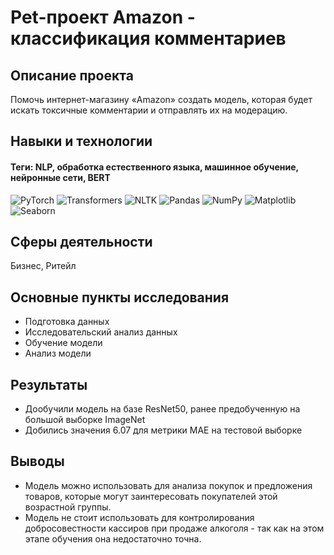 # Pet-проект Amazon - классификация комментариев

## Описание проекта
Помочь интернет-магазину «Amazon» создать модель, которая будет искать токсичные комментарии и отправлять их на модерацию.

## Навыки и технологии
#### Теги: NLP, обработка естественного языка, машинное обучение, нейронные сети, BERT
![PyTorch](https://img.shields.io/badge/PyTorch-black?style=flat&logo=pytorch&logoColor=orange)
![Transformers](https://img.shields.io/badge/Transformers-black?style=flat&logo=huggingface&logoColor=orange)
![NLTK](https://img.shields.io/badge/NLTK-black?style=flat&logo=nltk&logoColor=orange)
![Pandas](https://img.shields.io/badge/Pandas-black?style=flat&logo=pandas&logoColor=orange)
![NumPy](https://img.shields.io/badge/NumPy-black?style=flat&logo=numpy&logoColor=orange)
![Matplotlib](https://img.shields.io/badge/Matplotlib-black?style=flat&logo=matplotlib&logoColor=orange)
![Seaborn](https://img.shields.io/badge/Seaborn-black?style=flat&logo=seaborn&logoColor=orange)

## Сферы деятельности
Бизнес, Ритейл

## Основные пункты исследования
- Подготовка данных
- Исследовательский анализ данных
- Обучение модели
- Анализ модели

## Результаты
- Дообучили модель на базе ResNet50, ранее предобученную на большой выборке ImageNet
- Добились значения 6.07 для метрики MAE на тестовой выборке

## Выводы
- Модель можно использовать для анализа покупок и предложения товаров, которые могут заинтересовать покупателей этой возрастной группы.
- Модель не стоит использовать для контролирования добросовестности кассиров при продаже алкоголя - так как на этом этапе обучения она недостаточно точна.


